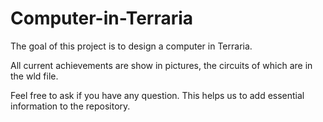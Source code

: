 # Computer-in-Terraria
The goal of this project is to design a computer in Terraria.

All current achievements are show in pictures, the circuits of which are in the wld file.

Feel free to ask if you have any question. This helps us to add essential information to the repository.

